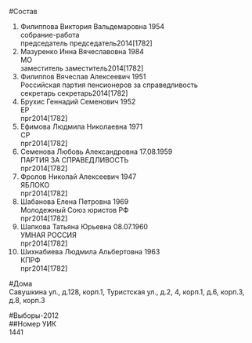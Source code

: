 #Состав  
1. Филиппова Виктория Вальдемаровна 1954  
    собрание-работа  
    председатель председатель2014[1782]  
2. Мазуренко Инна Вячеславовна 1984  
    МО  
    заместитель заместитель2014[1782]  
3. Филиппов Вячеслав Алексеевич 1951  
    Российская партия пенсионеров за справедливость  
    секретарь секретарь2014[1782]  
4. Брухис Геннадий Семенович 1952  
    ЕР  
    прг2014[1782]  
5. Ефимова Людмила Николаевна 1971  
    СР  
    прг2014[1782]  
6. Семенова Любовь Александровна 17.08.1959  
    ПАРТИЯ ЗА СПРАВЕДЛИВОСТЬ  
    прг2014[1782]  
7. Фролов Николай Алексеевич 1947  
    ЯБЛОКО  
    прг2014[1782]  
8. Шабанова Елена Петровна 1969  
    Молодежный Союз юристов РФ  
    прг2014[1782]  
9. Шапкова Татьяна Юрьевна 08.07.1960  
    УМНАЯ РОССИЯ  
    прг2014[1782]  
10. Шихнабиева Людмила Альбертовна 1963  
    КПРФ  
    прг2014[1782]  
  
#Дома  
Савушкина ул., д.128, корп.1, Туристская ул., д.2, 4, корп.1, д.6, корп.3, д.8, корп.3  
  
#Выборы-2012  
##Номер УИК  
1441  
